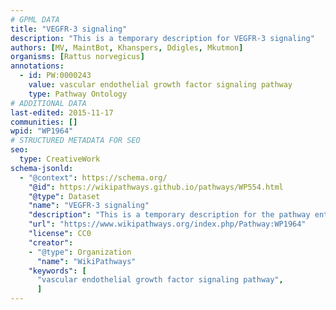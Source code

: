 ```yaml
---
# GPML DATA
title: "VEGFR-3 signaling"
description: "This is a temporary description for VEGFR-3 signaling"
authors: [MV, MaintBot, Khanspers, Ddigles, Mkutmon]
organisms: [Rattus norvegicus]
annotations:
  - id: PW:0000243
    value: vascular endothelial growth factor signaling pathway
    type: Pathway Ontology
# ADDITIONAL DATA
last-edited: 2015-11-17
communities: []
wpid: "WP1964"
# STRUCTURED METADATA FOR SEO
seo:
  type: CreativeWork
schema-jsonld:
  - "@context": https://schema.org/
    "@id": https://wikipathways.github.io/pathways/WP554.html
    "@type": Dataset
    "name": "VEGFR-3 signaling"
    "description": "This is a temporary description for the pathway entitled: VEGFR-3 signaling"
    "url": "https://www.wikipathways.org/index.php/Pathway:WP1964"
    "license": CC0
    "creator":
    - "@type": Organization
      "name": "WikiPathways"
    "keywords": [
      "vascular endothelial growth factor signaling pathway",
      ]
---
```

